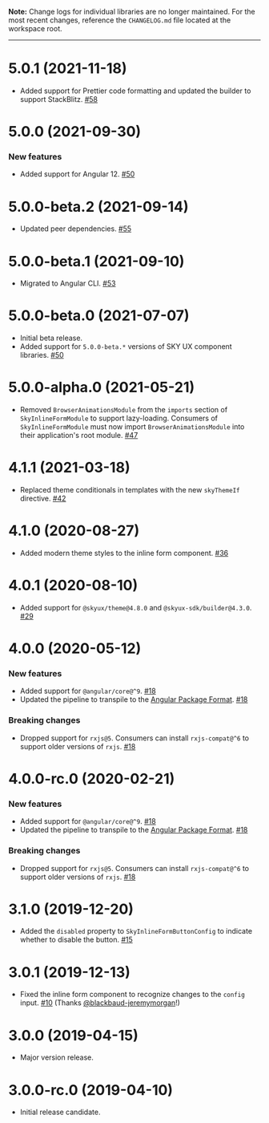 **Note:** Change logs for individual libraries are no longer maintained. For the most recent changes, reference the `CHANGELOG.md` file located at the workspace root.

___
# 5.0.1 (2021-11-18)

- Added support for Prettier code formatting and updated the builder to support StackBlitz. [#58](https://github.com/blackbaud/skyux-inline-form/pull/58)

# 5.0.0 (2021-09-30)

### New features

- Added support for Angular 12. [#50](https://github.com/blackbaud/skyux-inline-form/pull/50)

# 5.0.0-beta.2 (2021-09-14)

- Updated peer dependencies. [#55](https://github.com/blackbaud/skyux-inline-form/pull/55)

# 5.0.0-beta.1 (2021-09-10)

- Migrated to Angular CLI. [#53](https://github.com/blackbaud/skyux-inline-form/pull/53)

# 5.0.0-beta.0 (2021-07-07)

- Initial beta release.
- Added support for `5.0.0-beta.*` versions of SKY UX component libraries. [#50](https://github.com/blackbaud/skyux-inline-form/pull/50)

# 5.0.0-alpha.0 (2021-05-21)

- Removed `BrowserAnimationsModule` from the `imports` section of `SkyInlineFormModule` to support lazy-loading. Consumers of `SkyInlineFormModule` must now import `BrowserAnimationsModule` into their application's root module. [#47](https://github.com/blackbaud/skyux-inline-form/pull/47)

# 4.1.1 (2021-03-18)

- Replaced theme conditionals in templates with the new `skyThemeIf` directive. [#42](https://github.com/blackbaud/skyux-inline-form/pull/42)

# 4.1.0 (2020-08-27)

- Added modern theme styles to the inline form component. [#36](https://github.com/blackbaud/skyux-inline-form/pull/36)

# 4.0.1 (2020-08-10)

- Added support for `@skyux/theme@4.8.0` and `@skyux-sdk/builder@4.3.0`. [#29](https://github.com/blackbaud/skyux-inline-form/pull/29)

# 4.0.0 (2020-05-12)

### New features

- Added support for `@angular/core@^9`. [#18](https://github.com/blackbaud/skyux-inline-form/pull/18)
- Updated the pipeline to transpile to the [Angular Package Format](https://docs.google.com/document/d/1CZC2rcpxffTDfRDs6p1cfbmKNLA6x5O-NtkJglDaBVs/preview). [#18](https://github.com/blackbaud/skyux-inline-form/pull/18)

### Breaking changes

- Dropped support for `rxjs@5`. Consumers can install `rxjs-compat@^6` to support older versions of `rxjs`. [#18](https://github.com/blackbaud/skyux-inline-form/pull/18)

# 4.0.0-rc.0 (2020-02-21)

### New features

- Added support for `@angular/core@^9`. [#18](https://github.com/blackbaud/skyux-inline-form/pull/18)
- Updated the pipeline to transpile to the [Angular Package Format](https://docs.google.com/document/d/1CZC2rcpxffTDfRDs6p1cfbmKNLA6x5O-NtkJglDaBVs/preview). [#18](https://github.com/blackbaud/skyux-inline-form/pull/18)

### Breaking changes

- Dropped support for `rxjs@5`. Consumers can install `rxjs-compat@^6` to support older versions of `rxjs`. [#18](https://github.com/blackbaud/skyux-inline-form/pull/18)

# 3.1.0 (2019-12-20)

- Added the `disabled` property to `SkyInlineFormButtonConfig` to indicate whether to disable the button. [#15](https://github.com/blackbaud/skyux-inline-form/pull/15)

# 3.0.1 (2019-12-13)

- Fixed the inline form component to recognize changes to the `config` input. [#10](https://github.com/blackbaud/skyux-inline-form/pull/10) (Thanks [@blackbaud-jeremymorgan](https://github.com/blackbaud-jeremymorgan)!)

# 3.0.0 (2019-04-15)

- Major version release.

# 3.0.0-rc.0 (2019-04-10)

- Initial release candidate.

